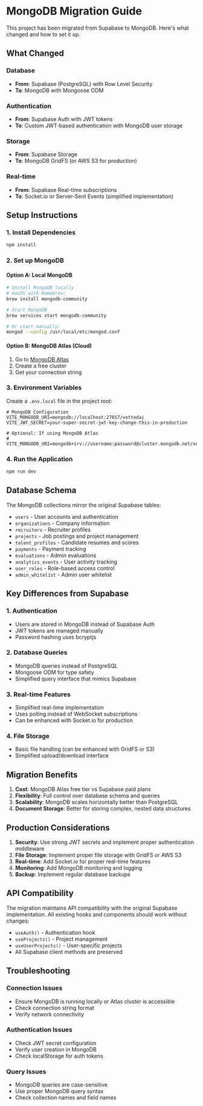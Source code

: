 # MongoDB Migration Guide

This project has been migrated from Supabase to MongoDB. Here's what changed and how to set it up.

## What Changed

### Database
- **From**: Supabase (PostgreSQL) with Row Level Security
- **To**: MongoDB with Mongoose ODM

### Authentication
- **From**: Supabase Auth with JWT tokens
- **To**: Custom JWT-based authentication with MongoDB user storage

### Storage
- **From**: Supabase Storage
- **To**: MongoDB GridFS (or AWS S3 for production)

### Real-time
- **From**: Supabase Real-time subscriptions
- **To**: Socket.io or Server-Sent Events (simplified implementation)

## Setup Instructions

### 1. Install Dependencies

```bash
npm install
```

### 2. Set up MongoDB

#### Option A: Local MongoDB
```bash
# Install MongoDB locally
# macOS with Homebrew:
brew install mongodb-community

# Start MongoDB
brew services start mongodb-community

# Or start manually:
mongod --config /usr/local/etc/mongod.conf
```

#### Option B: MongoDB Atlas (Cloud)
1. Go to [MongoDB Atlas](https://www.mongodb.com/atlas)
2. Create a free cluster
3. Get your connection string

### 3. Environment Variables

Create a `.env.local` file in the project root:

```env
# MongoDB Configuration
VITE_MONGODB_URI=mongodb://localhost:27017/vettedai
VITE_JWT_SECRET=your-super-secret-jwt-key-change-this-in-production

# Optional: If using MongoDB Atlas
# VITE_MONGODB_URI=mongodb+srv://username:password@cluster.mongodb.net/vettedai
```

### 4. Run the Application

```bash
npm run dev
```

## Database Schema

The MongoDB collections mirror the original Supabase tables:

- `users` - User accounts and authentication
- `organizations` - Company information
- `recruiters` - Recruiter profiles
- `projects` - Job postings and project management
- `talent_profiles` - Candidate resumes and scores
- `payments` - Payment tracking
- `evaluations` - Admin evaluations
- `analytics_events` - User activity tracking
- `user_roles` - Role-based access control
- `admin_whitelist` - Admin user whitelist

## Key Differences from Supabase

### 1. Authentication
- Users are stored in MongoDB instead of Supabase Auth
- JWT tokens are managed manually
- Password hashing uses bcryptjs

### 2. Database Queries
- MongoDB queries instead of PostgreSQL
- Mongoose ODM for type safety
- Simplified query interface that mimics Supabase

### 3. Real-time Features
- Simplified real-time implementation
- Uses polling instead of WebSocket subscriptions
- Can be enhanced with Socket.io for production

### 4. File Storage
- Basic file handling (can be enhanced with GridFS or S3)
- Simplified upload/download interface

## Migration Benefits

1. **Cost**: MongoDB Atlas free tier vs Supabase paid plans
2. **Flexibility**: Full control over database schema and queries
3. **Scalability**: MongoDB scales horizontally better than PostgreSQL
4. **Document Storage**: Better for storing complex, nested data structures

## Production Considerations

1. **Security**: Use strong JWT secrets and implement proper authentication middleware
2. **File Storage**: Implement proper file storage with GridFS or AWS S3
3. **Real-time**: Add Socket.io for proper real-time features
4. **Monitoring**: Add MongoDB monitoring and logging
5. **Backup**: Implement regular database backups

## API Compatibility

The migration maintains API compatibility with the original Supabase implementation. All existing hooks and components should work without changes:

- `useAuth()` - Authentication hook
- `useProjects()` - Project management
- `useUserProjects()` - User-specific projects
- All Supabase client methods are preserved

## Troubleshooting

### Connection Issues
- Ensure MongoDB is running locally or Atlas cluster is accessible
- Check connection string format
- Verify network connectivity

### Authentication Issues
- Check JWT secret configuration
- Verify user creation in MongoDB
- Check localStorage for auth tokens

### Query Issues
- MongoDB queries are case-sensitive
- Use proper MongoDB query syntax
- Check collection names and field names

